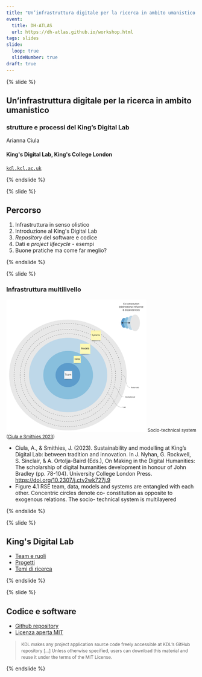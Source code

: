 ```yaml
---
title: "Un’infrastruttura digitale per la ricerca in ambito umanistico: strutture e processi del King’s Digital Lab"
event:
  title: DH-ATLAS
  url: https://dh-atlas.github.io/workshop.html
tags: slides
slide:
  loop: true
  slideNumber: true
draft: true
---
```


{% slide %}

## Un’infrastruttura digitale per la ricerca in ambito umanistico

### strutture e processi del King’s Digital Lab

Arianna Ciula

#### King's Digital Lab, King's College London

[`kdl.kcl.ac.uk`](https://kdl.kcl.ac.uk)

{% endslide %}

{% slide %}

## Percorso

1. Infrastruttura in senso olistico
1. Introduzione al King's Digital Lab
1. _Repository_ del software e codice
1. Dati e _project lifecycle_ - esempi
1. Buone pratiche ma come far meglio?

{% endslide %}

{% slide %}

### Infrastruttura multilivello
<img class="r-stretch"
    src="/assets/images/slides/bologna-2025-fig_1.jpg"
  height="350"
  width="371"
  />
  <small>Socio-technical system ([Ciula e Smithies 2023](https://doi.org/10.2307/j.ctv2wk727j.9))</small>

<aside class="notes">

- Ciula, A., & Smithies, J. (2023). Sustainability and modelling at King’s Digital Lab: between tradition and innovation. In J. Nyhan, G. Rockwell, S. Sinclair, & A. Ortolja-Baird (Eds.), On Making in the Digital Humanities: The scholarship of digital humanities development in honour of John Bradley (pp. 78-104). University College London Press. https://doi.org/10.2307/j.ctv2wk727j.9
- Figure 4.1 RSE team, data, models and systems are entangled with each other. Concentric circles denote co- constitution as opposite to exogenous relations. The socio- technical system is multilayered

</aside>

{% endslide %}

{% slide %}

## King's Digital Lab


- [Team e ruoli](https://kdl.kcl.ac.uk/about/team/)
- [Progetti](https://kdl.kcl.ac.uk/projects/)
- [Temi di ricerca](https://kdl.kcl.ac.uk/projects/research-themes/)


{% endslide %}

{% slide %}

## Codice e software

- [Github repository](https://github.com/kingsdigitallab/)
- [Licenza aperta MIT](https://opensource.org/licenses/MIT)
> <small>KDL makes any project application source code freely accessible at KDL’s GitHub repository [...] Unless otherwise specified, users can download this material and reuse it under the terms of the MIT License.</small>

{% endslide %}
